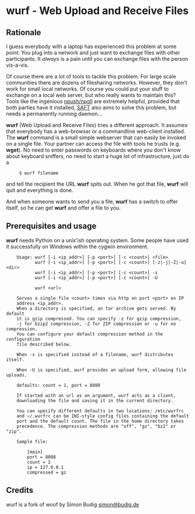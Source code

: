 # wurf - Web Upload and Receive Files

## Rationale

I guess everybody with a laptop has experienced this problem at some
point: You plug into a network and just want to exchange files with
other participants. It *always* is a pain until you can exchange
files with the person vis-a-vis.

Of course there are a lot of tools to tackle this problem. For large
scale communities there are dozens of filesharing networks. However,
they don't work for small local networks. Of course you could put your
stuff to exchange on a local web server, but who really wants to
maintain this? Tools like the ingenious
[npush/npoll](http://www.fefe.de/ncp/) are
extremely helpful, provided that both parties have it installed,
[SAFT](http://www.belwue.de/projekte/saft/)
also aims to solve this problem, but needs a permanently running daemon...

**wurf** (Web Upload and Receive Files) tries a different approach. It
assumes that everybody has a web-browser or a commandline web-client
installed. The **wurf** command is a small simple webserver that can
easily be invoked on a single file. Your partner can access the file
with tools he trusts (e.g. **wget**). No need to enter
passwords on keyboards where you don't know about keyboard sniffers, no
need to start a huge lot of infrastructure, just do a
```
     $ wurf filename
```
and tell the recipient the URL **wurf** spits out. When he got that
file, **wurf** will quit and everything is done.

And when someone wants to send you a file, **wurf** has a switch
to offer itself, so he can get **wurf** and offer a file to you.

## Prerequisites and usage

**wurf** needs Python on a unix'ish operating system. Some people
have used it successfully on Windows within the cygwin environment.

```
    Usage: wurf [-i <ip_addr>] [-p <port>] [-c <count>] <file>
           wurf [-i <ip_addr>] [-p <port>] [-c <count>] [-z|-j|-Z|-u] <dir>
           wurf [-i <ip_addr>] [-p <port>] [-c <count>] -s
           wurf [-i <ip_addr>] [-p <port>] [-c <count>] -U
   
           wurf <url>

    Serves a single file <count> times via http on port <port> on IP
    address <ip_addr>.
    When a directory is specified, an tar archive gets served. By default
    it is gzip compressed. You can specify -z for gzip compression, 
    -j for bzip2 compression, -Z for ZIP compression or -u for no compression.
    You can configure your default compression method in the configuration 
    file described below.

    When -s is specified instead of a filename, wurf distributes itself.

    When -U is specified, wurf provides an upload form, allowing file uploads.
   
    defaults: count = 1, port = 8080

    If started with an url as an argument, wurf acts as a client,
    downloading the file and saving it in the current directory.

    You can specify different defaults in two locations: /etc/wurfrc
    and ~/.wurfrc can be INI-style config files containing the default
    port and the default count. The file in the home directory takes
    precedence. The compression methods are "off", "gz", "bz2" or "zip".

    Sample file:

        [main]
        port = 8008
        count = 2
        ip = 127.0.0.1
        compressed = gz
```

## Credits

wurf is a fork of woof by Simon Budig <simon@budig.de>

